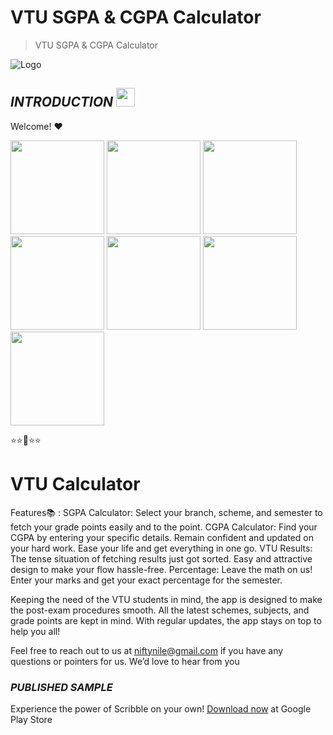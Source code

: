 # **VTU SGPA & CGPA Calculator**
> VTU SGPA & CGPA Calculator

![Logo](https://play-lh.googleusercontent.com/YnYLKTMG7pnaVvnrpy75fBOu12lgaThk6l-DDgBG2ZUl75cocutx_u3XbHzByeqHM0xO=w240-h480-rw)

## ***INTRODUCTION***  <img src="https://raw.githubusercontent.com/MartinHeinz/MartinHeinz/master/wave.gif" width="30px">

Welcome! ❤

<img src="https://play-lh.googleusercontent.com/0aoqW8J2qt6RoLlLxoWZh5Y6n1omAy5Ue9W2LdwCYdV9I0nLod8PqGaMRXDBa6ltl7YI=w526-h296-rw" width="150px">
<img src="https://play-lh.googleusercontent.com/PJwv9Q1a3yqvhIuftMgBMZ-eVSC4dvhgnAyz9zTWjoTbCZV31FiUz4PTlPz4BQAfHw=w526-h296-rw" width="150px">
<img src="https://play-lh.googleusercontent.com/CGHexkAFBwzRHkTfu10yiOytl_jeGscElGNQQRXyGSOcOqOOw2DLjmE86kuk-F-_iNxo=w526-h296-rw" width="150px">
<img src="https://play-lh.googleusercontent.com/3Xh2LVkijVbC3n6FBwTddNAIUGetBNIAgCCQhodiXAefbFTJYs5rEvbytqzPr5SJxQ=w526-h296-rw" width="150px">
<img src="https://play-lh.googleusercontent.com/EEmhXeIC-DS3UFlZZzqVWAjI9Dogm0YzZKV5uSeQKoqaOnj3xNHbEX-3p6qNwSNCgIA=w526-h296-rw" width="150px">
<img src="https://play-lh.googleusercontent.com/UCFhqO-NoWa59YE3omhA9cwN04lbq_Myjw-DhKEs86R8HSGwact6yAHHbdCv0KHMuQ=w526-h296-rw" width="150px">
<img src="https://play-lh.googleusercontent.com/9SUKJ0CopSKp5qNwS2b8sP_DZ8qGNcZ5fuIO0yg3FAH363dqwarriOiC9CcJRl2ebr0=w526-h296-rw" width="150px">



⭐⭐🌟⭐⭐

# **VTU Calculator**
Features📚 :
SGPA Calculator: Select your branch, scheme, and semester to fetch your grade points easily and to the point.
CGPA Calculator: Find your CGPA by entering your specific details. Remain confident and updated on your hard work. Ease your life and get everything in one go.
VTU Results: The tense situation of fetching results just got sorted. Easy and attractive design to make your flow hassle-free.
Percentage: Leave the math on us! Enter your marks and get your exact percentage for the semester.

Keeping the need of the VTU students in mind, the app is designed to make the post-exam procedures smooth. All the latest schemes, subjects, and grade points are kept in mind. With regular updates, the app stays on top to help you all!

Feel free to reach out to us at niftynile@gmail.com if you have any questions or pointers for us. We’d love to hear from you

### ***PUBLISHED SAMPLE***
Experience the power of Scribble on your own!
[Download now](https://play.google.com/store/apps/details?id=com.nbird.scribble) at Google Play Store
